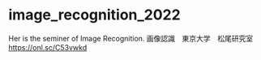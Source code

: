 # image_recognition_2022
Her is the seminer of Image Recognition.
画像認識　東京大学　松尾研究室
https://onl.sc/C53vwkd
